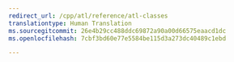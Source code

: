 ```yaml
---
redirect_url: /cpp/atl/reference/atl-classes
translationtype: Human Translation
ms.sourcegitcommit: 26e4b29cc488ddc69872a90a00d66575eaacd1dc
ms.openlocfilehash: 7cbf3bd60e77e5584be115d3a273dc40489c1ebd

---
```




<!--HONumber=Jan17_HO2-->


